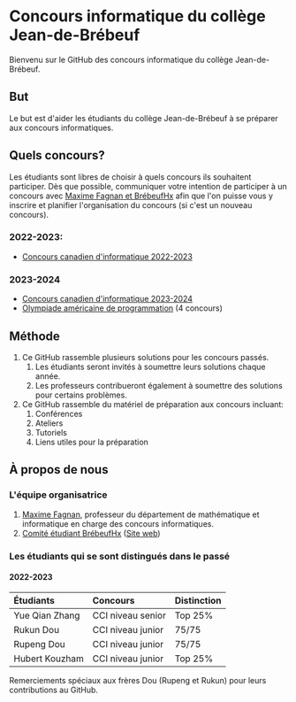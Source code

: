 # Concours informatique du collège Jean-de-Brébeuf
Bienvenu sur le GitHub des concours informatique du collège Jean-de-Brébeuf.

## But
Le but est d'aider les étudiants du collège Jean-de-Brébeuf à se préparer aux concours informatiques.

## Quels concours?
Les étudiants sont libres de choisir à quels concours ils souhaitent participer. Dès que possible, communiquer votre intention de participer à un concours avec [Maxime Fagnan et BrébeufHx](#léquipe-organisatrice) afin que l'on puisse vous y inscrire et planifier l'organisation du concours (si c'est un nouveau concours).
### 2022-2023:
* [Concours canadien d'informatique 2022-2023][CCI 2023]
### 2023-2024
* [Concours canadien d'informatique 2023-2024][CCI]
* [Olympiade américaine de programmation][USACO] (4 concours)

## Méthode
1. Ce GitHub rassemble plusieurs solutions pour les concours passés.  
    1. Les étudiants seront invités à soumettre leurs solutions chaque année.  
    2. Les professeurs contribueront également à soumettre des solutions pour certains problèmes.  
2. Ce GitHub rassemble du matériel de préparation aux concours incluant:
    1. Conférences
    2. Ateliers
    3. Tutoriels
    4. Liens utiles pour la préparation

## À propos de nous

### L'équipe organisatrice
1. [Maxime Fagnan](mailto:maxime.fagnan@brebeuf.qc.ca), professeur du département de mathématique et informatique en charge des concours informatiques.  
2. [Comité étudiant BrébeufHx](mailto:support@brebeufhackathon.com) ([Site web](https://www.brebeufhackathon.com/)) 

### Les étudiants qui se sont distingués dans le passé
#### 2022-2023
| Étudiants           | Concours            | Distinction     |
| :------------------ | :------------------ | :-------------- |
| Yue Qian Zhang      | CCI niveau senior   | Top 25%         |
| Rukun Dou           | CCI niveau junior   | 75/75           |
| Rupeng Dou          | CCI niveau junior   | 75/75           |
| Hubert Kouzham      | CCI niveau junior   | Top 25%         |

Remerciements spéciaux aux frères Dou (Rupeng et Rukun) pour leurs contributions au GitHub.

[CCI]: https://cemc.uwaterloo.ca/contests/ccc-cco-f.html
[CCI 2023]: https://cemc.uwaterloo.ca/contests/computing/past_ccc_contests/2023/index-f.html
[USACO]: http://www.usaco.org/index.php?page=contests
